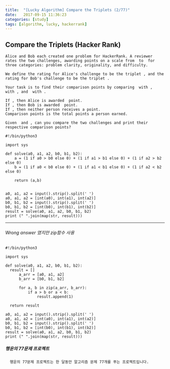 ```yaml
---
title:  "[Lucky Algorithm] Compare the Triplets (2/77)"
date:   2017-09-15 11:36:23
categories: [study]
tags: [algorithm, lucky, hackerrank]
---
```

## Compare the Triplets (Hacker Rank)

    Alice and Bob each created one problem for HackerRank. A reviewer rates the two challenges, awarding points on a scale from  to  for three categories: problem clarity, originality, and difficulty.

    We define the rating for Alice's challenge to be the triplet , and the rating for Bob's challenge to be the triplet .

    Your task is to find their comparison points by comparing  with ,  with , and  with .

    If , then Alice is awarded  point.
    If , then Bob is awarded  point.
    If , then neither person receives a point.
    Comparison points is the total points a person earned.

    Given  and , can you compare the two challenges and print their respective comparison points?

```
#!/bin/python3

import sys

def solve(a0, a1, a2, b0, b1, b2):
    a = (1 if a0 > b0 else 0) + (1 if a1 > b1 else 0) + (1 if a2 > b2 else 0)
    b = (1 if a0 < b0 else 0) + (1 if a1 < b1 else 0) + (1 if a2 < b2 else 0)

    return (a,b)


a0, a1, a2 = input().strip().split(' ')
a0, a1, a2 = [int(a0), int(a1), int(a2)]
b0, b1, b2 = input().strip().split(' ')
b0, b1, b2 = [int(b0), int(b1), int(b2)]
result = solve(a0, a1, a2, b0, b1, b2)
print (" ".join(map(str, result)))

```

----
###### Wrong answer 였지만 zip함수 사용
```
#!/bin/python3

import sys

def solve(a0, a1, a2, b0, b1, b2):
  result = []
      a_arr = [a0, a1, a2]
      b_arr = [b0, b1, b2]

      for a, b in zip(a_arr, b_arr):
          if a > b or a < b:
              result.append(1)

  return result

a0, a1, a2 = input().strip().split(' ')
a0, a1, a2 = [int(a0), int(a1), int(a2)]
b0, b1, b2 = input().strip().split(' ')
b0, b1, b2 = [int(b0), int(b1), int(b2)]
result = solve(a0, a1, a2, b0, b1, b2)
print (" ".join(map(str, result)))
```


##### 행운의 77문제 프로젝트
```
  행운의 77문제 프로젝트는 한 달동안 알고리즘 문제 77개를 푸는 프로젝트입니다.
```
